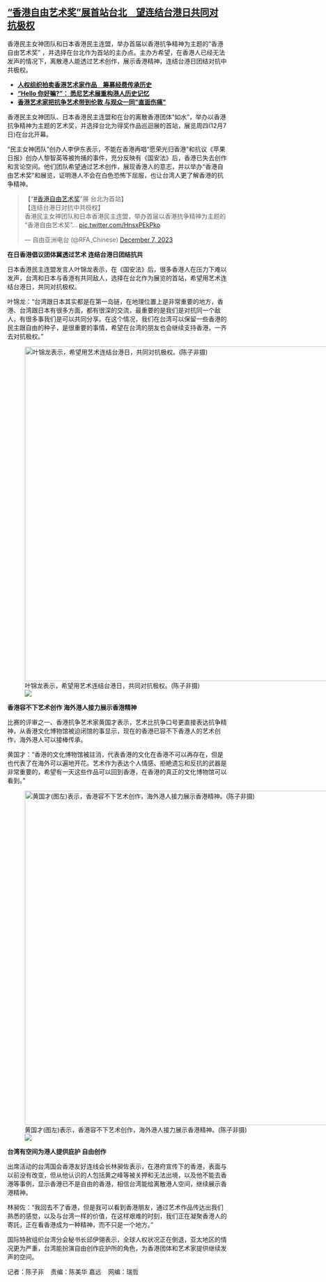 <!--1701960000000-->
[“香港自由艺术奖”展首站台北　望连结台港日共同对抗极权](https://www.rfa.org/mandarin/yataibaodao/gangtai/ec-12072023072833.html)
------

<p>香港民主女神团队和日本香港民主连盟，举办首届以香港抗争精神为主题的“香港自由艺术奖” ，并选择在台北作为首站的主办点。主办方希望，在香港人已经无法发声的情况下，离散港人能透过艺术创作，展示香港精神，连结台港日团结对抗中共极权。</p><ul><li><strong><a href="https://www.rfa.org/mandarin/yataibaodao/gangtai/al-06262023104626.html">人权组织拍卖香港艺术家作品　筹募经费传承历史</a></strong></li><li><a href="https://www.rfa.org/mandarin/yataibaodao/kejiaowen/cl-06162023104545.html"><strong>“Hello 你好嘛?”： 悉尼艺术展重构港人历史记忆</strong></a></li><li><a href="https://www.rfa.org/mandarin/yataibaodao/gangtai/al-03182022135738.html"><strong>香港艺术家把抗争艺术带到伦敦 与观众一同"直面伤痛"</strong></a></li></ul><p>香港民主女神团队、日本香港民主连盟和在台的离散香港团体“如水”，举办以香港抗争精神为主题的艺术奖，并选择台北为得奖作品巡迴展的首站，展览周四(12月7日)在台北开幕。</p><p>“民主女神团队”创办人李伊东表示，不能在香港再唱“愿荣光归香港”和抗议《苹果日报》创办人黎智英等被拘捕的事件，充分反映有《国安法》后，香港已失去创作和言论空间。他们团队希望通过艺术创作，展现香港人的意志，并以举办“香港自由艺术奖”和展览，证明港人不会在白色恐怖下屈服，也让台湾人更了解香港的抗争精神。</p><blockquote class="twitter-tweet"><p dir="ltr" lang="zh">【“<a href="https://twitter.com/hashtag/%E9%A6%99%E6%B8%AF%E8%87%AA%E7%94%B1%E8%89%BA%E6%9C%AF%E5%A5%96?src=hash&amp;ref_src=twsrc%5Etfw">#香港自由艺术奖</a>”展 台北为首站】<br/>【连结台港日对抗中共极权】<br/>香港民主女神团队和日本香港民主连盟，举办首届以香港抗争精神为主题的“香港自由艺术奖”… <a href="https://t.co/HnsxPEkPko">pic.twitter.com/HnsxPEkPko</a></p>— 自由亚洲电台 (@RFA_Chinese) <a href="https://twitter.com/RFA_Chinese/status/1732706642742153313?ref_src=twsrc%5Etfw">December 7, 2023</a></blockquote><p></p><p><strong>在日香港倡议团体冀透过艺术 连结台港日团结抗共</strong></p><p>日本香港民主连盟发言人叶锦龙表示，在《国安法》后，很多香港人在压力下难以发声，台湾和日本与香港有共同敌人，选择在台北作为展览的首站，希望用艺术连结台港日，共同对抗极权。</p><p>叶锦龙：“台湾跟日本其实都是在第一岛链，在地理位置上是非常重要的地方，香港、台湾跟日本有很多方面，都有很深的交流，最重要的是我们是对抗同一个敌人，有很多事我们是可以共同分享。在这个情况，我们在台湾可以保留一些香港的民主跟自由的种子，是很重要的事情，希望在台湾的朋友也会继续支持香港，一齐去对抗极权。”</p><p><figure class="image-richtext image-inline captioned" style="width:1024px;"><img alt="叶锦龙表示，希望用艺术连结台港日，共同对抗极权。(陈子非摄)" height="768" src="https://www.rfa.org/mandarin/yataibaodao/gangtai/ec-12072023072833.html/53f695269f998868793a-5e0c671b7528827a672f8fde7ed353f06e2f65e5-5171540c5bf96297678167433002-96485b50975e6444.jpg/@@images/c2485550-ebb1-4e92-a317-e480e7e02f0f.jpeg" title="叶锦龙表示，希望用艺术连结台港日，共同对抗极权。(陈子非摄).jpg" width="1024"/><figcaption class="image-caption">叶锦龙表示，希望用艺术连结台港日，共同对抗极权。(陈子非摄)</figcaption><small></small><div id="zoomattribute"><a data-caption="叶锦龙表示，希望用艺术连结台港日，共同对抗极权。(陈子非摄)" data-fancybox="" href="https://www.rfa.org/mandarin/yataibaodao/gangtai/ec-12072023072833.html/53f695269f998868793a-5e0c671b7528827a672f8fde7ed353f06e2f65e5-5171540c5bf96297678167433002-96485b50975e6444.jpg" id="single_image" title="叶锦龙表示，希望用艺术连结台港日，共同对抗极权。(陈子非摄)"><img src="/++plone++rfa-resources/img/icon-zoom.png"/></a></div></figure></p><p><strong>香港容不下艺术创作 海外港人接力展示香港精神</strong></p><p>比赛的评审之一、香港抗争艺术家黄国才表示，艺术比抗争口号更直接表达抗争精神，从香港文化博物馆被迫闭馆的事显示，现在的香港已容不下香港人的艺术创作，海外港人可以接棒传承。</p><p>黄国才：“香港的文化博物馆被註消，代表香港的文化在香港不可以再存在，但是也代表了在海外可以遍地开花。艺术作为表达个人情感、拒絶遗忘和反抗的武器是非常重要的，希望有一天这些作品可以回到香港，在香港的真正的文化博物馆可以看到。”</p><p><figure class="image-richtext image-inline captioned" style="width:1024px;"><img alt="黄国才(图左)表示，香港容不下艺术创作，海外港人接力展示香港精神。(陈子非摄)" height="768" src="https://www.rfa.org/mandarin/yataibaodao/gangtai/ec-12072023072833.html/9ec456fd624d-56fe5de6-8868793a-99996e2f5bb94e0d4e0b827a672f521b4f5c-6d7759166e2f4eba63a5529b5c55793a99996e2f7cbe795e3002-96485b50975e6444.jpg/@@images/050bc212-fd55-485b-af01-4398f3e3f0bb.jpeg" title="黄国才(图左)表示，香港容不下艺术创作，海外港人接力展示香港精神。(陈子非摄).jpg" width="1024"/><figcaption class="image-caption">黄国才(图左)表示，香港容不下艺术创作，海外港人接力展示香港精神。(陈子非摄)</figcaption><small></small><div id="zoomattribute"><a data-caption="黄国才(图左)表示，香港容不下艺术创作，海外港人接力展示香港精神。(陈子非摄)" data-fancybox="" href="https://www.rfa.org/mandarin/yataibaodao/gangtai/ec-12072023072833.html/9ec456fd624d-56fe5de6-8868793a-99996e2f5bb94e0d4e0b827a672f521b4f5c-6d7759166e2f4eba63a5529b5c55793a99996e2f7cbe795e3002-96485b50975e6444.jpg" id="single_image" title="黄国才(图左)表示，香港容不下艺术创作，海外港人接力展示香港精神。(陈子非摄)"><img src="/++plone++rfa-resources/img/icon-zoom.png"/></a></div></figure></p><p><strong>台湾有空间为港人提供庇护 自由创作</strong></p><p>出席活动的台湾国会香港友好连线会长林昶佐表示，在港府宣传下的香港，表面与以前没有改变，但从他认识的人包括黄之峰等被关押和无法出境，以及他不能去香港等事例，显示香港已不是自由的香港，相信台湾能给离散港人空间，继续展示香港精神。</p><p>林昶佐：“我回去不了香港，但是我可以看到香港朋友，通过艺术作品传达出我们熟悉的感觉，以及与台湾一样的价值，在这样艰难的时刻，我们正在凝聚香港人的寄託，正在看香港成为一种精神，而不只是一个地方。”</p><p>国际特赦组织台湾分会秘书长邱伊翎表示，全球人权状况正在倒退，亚太地区的情况更为严重，台湾能扮演自由创作庇护所的角色，为香港团体和艺术家提供继续发声的空间。</p><p>记者：陈子非    责编：陈美华 嘉远    网编：瑞哲</p>
